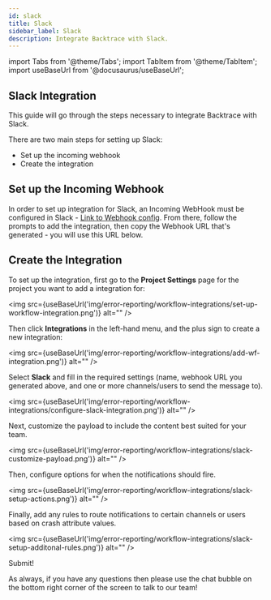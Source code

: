 ```yaml
---
id: slack
title: Slack
sidebar_label: Slack
description: Integrate Backtrace with Slack.
---
```

import Tabs from '@theme/Tabs';
import TabItem from '@theme/TabItem';
import useBaseUrl from '@docusaurus/useBaseUrl';

## Slack Integration
This guide will go through the steps necessary to integrate Backtrace with Slack.

There are two main steps for setting up Slack:
- Set up the incoming webhook
- Create the integration

## Set up the Incoming Webhook
In order to set up integration for Slack, an Incoming WebHook must be configured in Slack - [Link to Webhook config](https://my.slack.com/services/new/incoming-webhook/). From there, follow the prompts to add the integration, then copy the Webhook URL that's generated - you will use this URL below.

## Create the Integration
To set up the integration, first go to the **Project Settings** page for the project you want to add a integration for:

<img src={useBaseUrl('img/error-reporting/workflow-integrations/set-up-workflow-integration.png')} alt="" />

Then click **Integrations** in the left-hand menu, and the plus sign to create a new integration:

<img src={useBaseUrl('img/error-reporting/workflow-integrations/add-wf-integration.png')} alt="" />

Select **Slack** and fill in the required settings (name, webhook URL you generated above, and one or more channels/users to send the message to).

<img src={useBaseUrl('img/error-reporting/workflow-integrations/configure-slack-integration.png')} alt="" />

Next, customize the payload to include the content best suited for your team.

<img src={useBaseUrl('img/error-reporting/workflow-integrations/slack-customize-payload.png')} alt="" />

Then, configure options for when the notifications should fire.

<img src={useBaseUrl('img/error-reporting/workflow-integrations/slack-setup-actions.png')} alt="" />

Finally, add any rules to route notifications to certain channels or users based on crash attribute values.

<img src={useBaseUrl('img/error-reporting/workflow-integrations/slack-setup-additonal-rules.png')} alt="" />

Submit!

As always, if you have any questions then please use the chat bubble on the bottom right corner of the screen to talk to our team!
